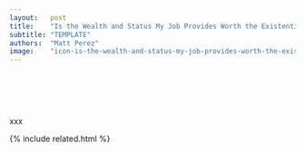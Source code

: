 ```yaml
---
layout:   post
title:    "Is the Wealth and Status My Job Provides Worth the Existential Dread?"
subtitle: "TEMPLATE"
authors:  "Matt Perez"
image:    "icon-is-the-wealth-and-status-my-job-provides-worth-the-existential-dread.svg"
---
```


<div style="display:none;">
 <p></p>
</div>

<h1>&nbsp;</h1>
 <p>xxx</p>

{% include related.html %}